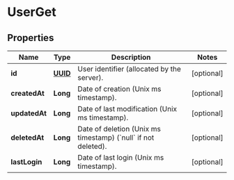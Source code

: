 
# UserGet

## Properties
Name | Type | Description | Notes
------------ | ------------- | ------------- | -------------
**id** | [**UUID**](UUID.md) | User identifier (allocated by the server). |  [optional]
**createdAt** | **Long** | Date of creation (Unix ms timestamp). |  [optional]
**updatedAt** | **Long** | Date of last modification (Unix ms timestamp). |  [optional]
**deletedAt** | **Long** | Date of deletion (Unix ms timestamp) (&#x60;null&#x60; if not deleted). |  [optional]
**lastLogin** | **Long** | Date of last login (Unix ms timestamp). |  [optional]



